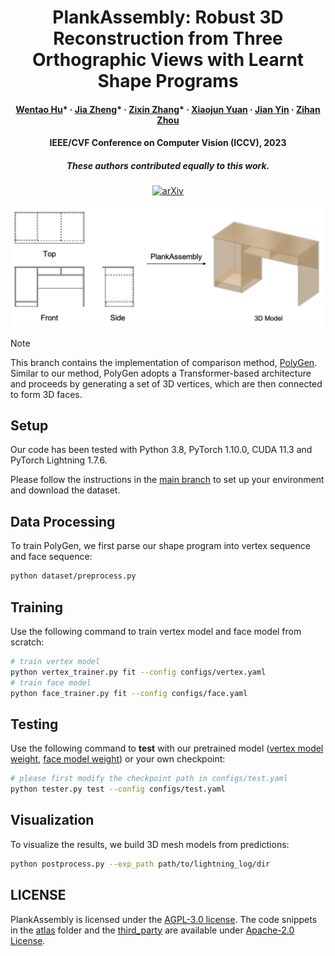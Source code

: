 <div align="center">

# PlankAssembly: Robust 3D Reconstruction from Three Orthographic Views with Learnt Shape Programs

<h4>
  <a href='https://github.com/Huenao' target='_blank'>Wentao Hu</a>*
  ·
  <a href='https://bertjiazheng.github.io/' target='_blank'>Jia Zheng</a>*
  ·
  <a href='https://github.com/Elsa-zhang' target='_blank'>Zixin Zhang</a>*
  ·
  <a href='https://yuan-xiaojun.github.io/Yuan-Xiaojun/' target='_blank'>Xiaojun Yuan</a>
  ·
  <a href='https://sai.sysu.edu.cn/teacher/teacher01/1385356.htm' target='_blank'>Jian Yin</a>
  ·
  <a href='https://zihan-z.github.io/' target='_blank'>Zihan Zhou</a>
</h4>

<h4>
  IEEE/CVF Conference on Computer Vision (ICCV), 2023
</h4>

<h5>
  These authors contributed equally to this work.
</h5>

[![arXiv](http://img.shields.io/badge/arXiv-2308.05744-B31B1B.svg)](https://arxiv.org/abs/2308.05744)

<img width=500 src="assets/teaser.png">

</div>

> [!NOTE]
> This branch contains the implementation of comparison method, [PolyGen](https://arxiv.org/abs/2002.10880). Similar to our method, PolyGen adopts a Transformer-based architecture and proceeds by generating a set of 3D vertices, which are then connected to form 3D faces.

## Setup

Our code has been tested with Python 3.8, PyTorch 1.10.0, CUDA 11.3 and PyTorch Lightning 1.7.6.

Please follow the instructions in the [main branch](https://github.com/manycore-research/PlankAssembly#installation) to set up your environment and download the dataset.

## Data Processing

To train PolyGen, we first parse our shape program into vertex sequence and face sequence:

```bash
python dataset/preprocess.py
```

## Training

Use the following command to train vertex model and face model from scratch:

```bash
# train vertex model
python vertex_trainer.py fit --config configs/vertex.yaml
# train face model
python face_trainer.py fit --config configs/face.yaml
```

## Testing

Use the following command to **test** with our pretrained model ([vertex model weight](https://manycore-research-azure.kujiale.com/manycore-research/PlankAssembly/models/vertex-checkpoint.ckpt), [face model weight](https://manycore-research-azure.kujiale.com/manycore-research/PlankAssembly/models/face-checkpoint.ckpt)) or your own checkpoint:

```bash
# please first modify the checkpoint path in configs/test.yaml
python tester.py test --config configs/test.yaml
```

## Visualization

To visualize the results, we build 3D mesh models from predictions:

```bash
python postprocess.py --exp_path path/to/lightning_log/dir
```

## LICENSE

PlankAssembly is licensed under the [AGPL-3.0 license](LICENSE). The code snippets in the [atlas](atlas) folder and the [third_party](third_party) are available under [Apache-2.0 License](https://www.apache.org/licenses/LICENSE-2.0).
